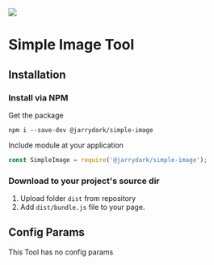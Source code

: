 ![](https://badgen.net/badge/Editor.js/v2.0/blue)

# Simple Image Tool

## Installation

### Install via NPM

Get the package

```shell
npm i --save-dev @jarrydark/simple-image
```

Include module at your application

```javascript
const SimpleImage = require('@jarrydark/simple-image');
```

### Download to your project's source dir

1. Upload folder `dist` from repository
2. Add `dist/bundle.js` file to your page.

## Config Params

This Tool has no config params